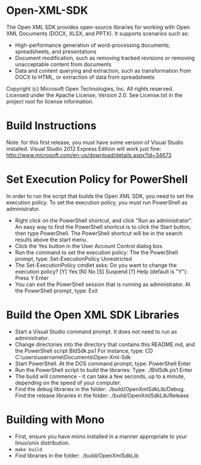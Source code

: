 Open-XML-SDK
============
The Open XML SDK provides open-source libraries for working with Open XML
Documents (DOCX, XLSX, and PPTX).  It supports scenarios such as:
- High-performance generation of word-processing documents, spreadsheets,
  and presentations
- Document modification, such as removing tracked revisions or removing
  unacceptable content from documents
- Data and content querying and extraction, such as transformation from
  DOCX to HTML, or extraction of data from spreadsheets

Copyright (c) Microsoft Open Technologies, Inc.  All rights reserved.
Licensed under the Apache License, Version 2.0.
See License.txt in the project root for license information.

Build Instructions
==================

Note: for this first release, you must have some version of Visual Studio
installed.  Visual Studio 2012 Express Edition will work just fine:
http://www.microsoft.com/en-us/download/details.aspx?id=34673

Set Execution Policy for PowerShell
===================================
In order to run the script that builds the Open XML SDK, you need to set
the execution policy.  To set the execution policy, you must run
PowerShell as administrator.
- Right click on the PowerShell shortcut, and click "Run as administrator".
An easy way to find the PowerShell shortcut is to click the Start
button, then type PowerShell.  The PowerShell shortcut will be in the
search results above the start menu.
- Click the Yes button in the User Account Control dialog box.
- Run the command to set the execution policy:
The the PowerShell prompt, type:
Set-ExecutionPolicy Unrestricted<Enter>
- The Set-ExecutionPolicy cmdlet asks:
Do you want to change the execution policy?
[Y] Yes  [N] No  [S] Suspend  [?] Help (default is "Y"):
Press Y Enter
- You can exit the PowerShell session that is running as administrator.
At the PowerShell prompt, type: Exit

Build the Open XML SDK Libraries
================================
- Start a Visual Studio command prompt.  It does not need to run as
administrator.
- Change directories into the directory that contains this README.md,
and the PowerShell script BldSdk.ps1
For instance, type:
CD C:\users\username\Documents\Open-Xml-Sdk<Enter>
- Start PowerShell.
At the DOS command prompt, type: PowerShell Enter
- Run the PowerShell script to build the libraries:
Type: ./BldSdk.ps1 Enter
- The build will commence - it can take a few seconds, up to a minute,
depending on the speed of your computer.
- Find the debug libraries in the folder: ./build/OpenXmlSdkLib/Debug.
Find the release libraries in the folder: ./build/OpenXmlSdkLib/Release

Building with Mono
=================
- First, ensure you have mono installed in a manner appropriate to your linux/unix distribution.
- `make build`
- Find libraries in the folder: ./build/OpenXmlSdkLib
